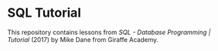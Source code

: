 # SQL Tutorial

This repository contains lessons from *SQL - Database Programming | Tutorial* (2017) by Mike Dane from Giraffe Academy.
